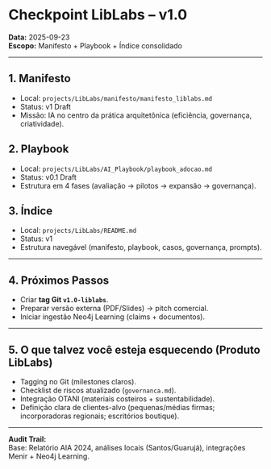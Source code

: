# Checkpoint LibLabs – v1.0
**Data:** 2025-09-23  
**Escopo:** Manifesto + Playbook + Índice consolidado  

---

## 1. Manifesto
- Local: `projects/LibLabs/manifesto/manifesto_liblabs.md`  
- Status: v1 Draft  
- Missão: IA no centro da prática arquitetônica (eficiência, governança, criatividade).  

## 2. Playbook
- Local: `projects/LibLabs/AI_Playbook/playbook_adocao.md`  
- Status: v0.1 Draft  
- Estrutura em 4 fases (avaliação → pilotos → expansão → governança).  

## 3. Índice
- Local: `projects/LibLabs/README.md`  
- Status: v1  
- Estrutura navegável (manifesto, playbook, casos, governança, prompts).  

---

## 4. Próximos Passos
- Criar **tag Git `v1.0-liblabs`**.  
- Preparar versão externa (PDF/Slides) → pitch comercial.  
- Iniciar ingestão Neo4j Learning (claims + documentos).  

---

## 5. O que talvez você esteja esquecendo (Produto LibLabs)
- Tagging no Git (milestones claros).  
- Checklist de riscos atualizado (`governanca.md`).  
- Integração OTANI (materiais costeiros + sustentabilidade).  
- Definição clara de clientes-alvo (pequenas/médias firmas; incorporadoras regionais; escritórios boutique).  

---

**Audit Trail:**  
Base: Relatório AIA 2024, análises locais (Santos/Guarujá), integrações Menir + Neo4j Learning.  
